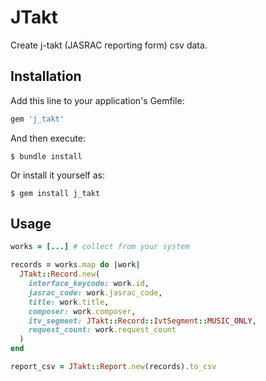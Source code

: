 # JTakt

Create j-takt (JASRAC reporting form) csv data.

## Installation

Add this line to your application's Gemfile:

```ruby
gem 'j_takt'
```

And then execute:

    $ bundle install

Or install it yourself as:

    $ gem install j_takt

## Usage
```ruby
works = [...] # collect from your system

records = works.map do |work|
  JTakt::Record.new(
    interface_keycode: work.id,
    jasrac_code: work.jasrac_code,
    title: work.title,
    composer: work.composer,
    itv_segment: JTakt::Record::IvtSegment::MUSIC_ONLY,
    request_count: work.request_count
  )
end

report_csv = JTakt::Report.new(records).to_csv
```

